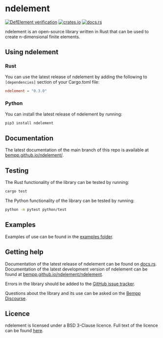 # ndelement

[![DefElement verification](https://defelement.org/badges/ndelement.svg)](https://defelement.org/verification/ndelement.html)
[![crates.io](https://img.shields.io/crates/v/ndelement)](https://crates.io/crates/ndelement)
[![docs.rs](https://img.shields.io/docsrs/ndelement?label=docs.rs)](https://docs.rs/ndelement/latest/ndelement/)

ndelement is an open-source library written in Rust that can be used to create n-dimensional finite elements.

## Using ndelement
### Rust
You can use the latest release of ndelement by adding the following to `[dependencies]` section of your Cargo.toml file:

```toml
ndelement = "0.3.0"
```

### Python
You can install the latest release of ndelement by running:

```bash
pip3 install ndelement
```

## Documentation
The latest documentation of the main branch of this repo is available at [bempp.github.io/ndelement/](https://bempp.github.io/ndelement/).

## Testing
The Rust functionality of the library can be tested by running:
```bash
cargo test
```

The Python functionality of the library can be tested by running:
```bash
python -m pytest python/test
```

## Examples
Examples of use can be found in the [examples folder](examples/).

## Getting help
Documentation of the latest release of ndelement can be found on [docs.rs](https://docs.rs/ndelement/latest/ndelement/).
Documentation of the latest development version of ndelement can be found at [bempp.github.io/ndelement/ndelement](https://bempp.github.io/ndelement/ndelement).

Errors in the library should be added to the [GitHub issue tracker](https://github.com/bempp/ndelement/issues).

Questions about the library and its use can be asked on the [Bempp Discourse](https://bempp.discourse.group).

## Licence
ndelement is licensed under a BSD 3-Clause licence. Full text of the licence can be found [here](LICENSE.md).
